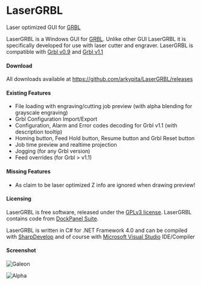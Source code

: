 # LaserGRBL
Laser optimized GUI for [GRBL](https://github.com/grbl/grbl/wiki)

LaserGRBL is a Windows GUI for [GRBL](https://github.com/grbl/grbl/wiki). Unlike other GUI LaserGRBL it is specifically developed for use with laser cutter and engraver.
LaserGRBL is compatible with [Grbl v0.9](https://github.com/grbl/grbl/) and [Grbl v1.1](https://github.com/gnea/grbl/)

#### Download

All downloads available at https://github.com/arkypita/LaserGRBL/releases

#### Existing Features

- File loading with engraving/cutting job preview (with alpha blending for grayscale engraving)
- Grbl Configuration Import/Export
- Configuration, Alarm and Error codes decoding for Grbl v1.1 (with description tooltip)
- Homing button, Feed Hold button, Resume button and Grbl Reset button
- Job time preview and realtime projection
- Jogging (for any Grbl version)
- Feed overrides (for Grbl > v1.1)

#### Missing Features

- As claim to be laser optimized Z info are ignored when drawing preview!

#### Licensing

LaserGRBL is free software, released under the [GPLv3 license](https://www.gnu.org/licenses/gpl-3.0.en.html).
LaserGRBL contains code from [DockPanel Suite](https://github.com/dockpanelsuite/dockpanelsuite).

LaserGRBL is written in C# for .NET Framework 4.0 and can be compiled with [SharpDevelop](http://www.icsharpcode.net/opensource/sd/) and of course with [Microsoft Visual Studio](https://www.visualstudio.com) IDE/Compiler


#### Screenshot

![Galeon](https://cloud.githubusercontent.com/assets/8782035/20867453/e59430e6-ba44-11e6-91ed-0d3407387adf.jpg)

![Alpha](https://cloud.githubusercontent.com/assets/8782035/20867452/e58f7f38-ba44-11e6-80e1-490ae3be0358.jpg)
